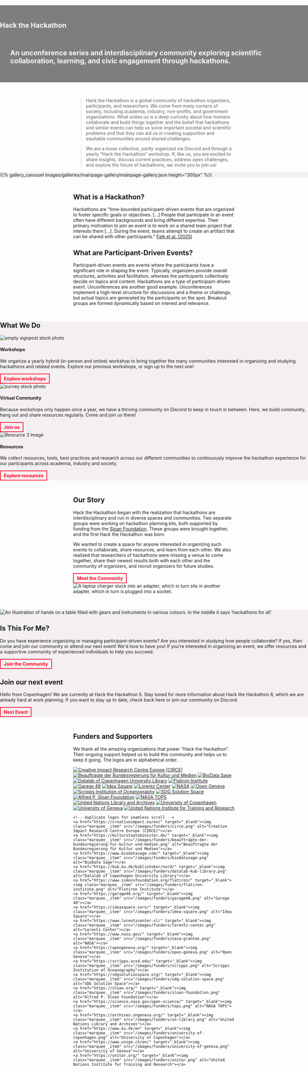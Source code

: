 <!--
.. title: About Us
.. slug: index
.. hide_title: false
.. date: 2024-11-21 19:59:43 UTC
.. tags: 
.. category: 
.. link: 
.. description: 
.. type: text
.. extra_head_data:
   <link rel="stylesheet" href="/assets/css/slider.css">
-->


<!-- Hero Section -->
<section class="text-center py-5" id="about"
         style="background: url('/images/hth_banner.jpg') center/cover no-repeat; background-color: rgba(0, 0, 0, 0.5);
                 background-blend-mode: multiply; margin-left: calc(-50vw + 50%); margin-right: calc(-50vw + 50%); width: 100vw; height: auto; min-height:25vw; display: flex; align-items: center; justify-content: center; margin-bottom: 3rem;"
         xmlns="http://www.w3.org/1999/html">
    <div class="container">
        <h1 style="color: white; padding-bottom: 1rem;">Hack the Hackathon</h1>
        <h2 style="color: white; padding: 1rem 2rem;">An unconference series and interdisciplinary community exploring scientific collaboration, learning, and civic engagement through hackathons.</h2>
    </div>
</section>

> Hack the Hackathon is a global community of hackathon organizers, participants, and researchers. We come from many corners of society, including academia, industry, non-profits, and government organizations. What unites us is a deep curiosity about how humans collaborate and build things together and the belief that hackathons and similar events can help us solve important societal and scientific problems and that they can aid us in creating supportive and equitable communities around shared challenges.

> We are a loose collective, partly organized via Discord and through a yearly “Hack the Hackathon” workshop. If, like us, you are excited to share insights, discuss current practices, address open challenges, and explore the future of hackathons, we invite you to join us!

<section class="py-5" id="resources" style="background-color: #f3eff2; margin-left: calc(-50vw + 50%); margin-right: calc(-50vw + 50%); width: 100vw; margin-bottom: 3rem;">
{{% gallery_carousel images/galleries/mainpage-gallery/mainpage-gallery.json height="300px" %}}
</section>

<!-- What is... Section -->
<section class="py-5 bg-light" style="margin-bottom: 3rem;">
    <div class="container text-center">
        <div class="row">
            <div class="col-md-6">
                <h2>What is a Hackathon?</h2>
                <p>
                    Hackathons are "time-bounded participant-driven events that are organized to foster specific goals or objectives. [...] People that participate in an event often have different backgrounds and bring different expertise. Their primary motivation to join an event is to work on a shared team project that interests them [...]. During the event, teams attempt to create an artifact that can be shared with other participants." <a href="https://hackathon-planning-kit.org/files/Falk-IEEEAccess-2024.pdf" target="_blank">Falk et al. (2025)</a>
                </p>
            </div>
            <div class="col-md-6">
                <h2>What are Participant-Driven Events?</h2>
                <p>Participant-driven events are events where the participants have a significant role in shaping the event. Typically, organizers provide overall structures, activities and facilitation, whereas the participants collectively decide on topics and content. Hackathons are a type of participant-driven event. Unconferences are another good example. Unconferences implement a high-level structure for discussions and a theme or challenge, but actual topics are generated by the participants on the spot. Breakout groups are formed dynamically based on interest and relevance.</p>
	    </div>
        </div>
    </div>
</section>


<!-- Support & Resources Section -->
<section class="py-5" id="resources" style="background-color: #f3eff2; margin-left: calc(-50vw + 50%); margin-right: calc(-50vw + 50%); width: 100vw; margin-bottom: 3rem;">
    <div class="container">
        <h2 class="text-center mb-4">What We Do</h2>
        <div class="row text-center" style="margin-bottom: 2rem;">
            <!-- Card 1 -->
            <div class="col-md-4">
                <div class="card">
                    <img src="/images/hth_workshop.jpg" class="card-img-top" alt="empty signpost stock photo">
                    <div class="card-body">
                        <h4 class="card-title" style="font-weight: bold">Workshops</h4>
                        <p class="card-text">We organize a yearly hybrid (in-person and online) workshop to bring together the many communities interested in organizing and studying hackathons and related events. Explore our previous workshops, or sign up to the next one!</p>
                <a href="/events/index.html"
                    style="color: #ff0123;
                           text-decoration: none;
                           font-size: 14px;
                           font-weight: bold;
                           border: 2px solid #ff0123;
                           padding: 5px 10px;
                           display: inline-block;
                           transition: background-color 0.3s ease, color 0.3s ease;"
                    onmouseover="this.style.backgroundColor='#333333'; this.style.color='white'; this.style.cursor='pointer';"
                    onmouseout="this.style.backgroundColor='transparent'; this.style.color='#ff0123';">
                    Explore workshops
                 </a>   
                    </div>
                </div>
            </div>
            <!-- Card 2 -->
            <div class="col-md-4">
                <div class="card">
                    <img src="/images/hth_virtual.png" class="card-img-top" alt="survey stock photo">
                    <div class="card-body">
                        <h4 class="card-title" style="font-weight: bold">Virtual Community</h4>
                        <p class="card-text">Because workshops only happen once a year, we have a thriving community on Discord to keep in touch in between. Here, we build community, hang out and share resources regularly. Come and join us there!</p>
                <a href="/join-us/index.html"
                    style="color: #ff0123;
                           text-decoration: none;
                           font-size: 14px;
                           font-weight: bold;
                           border: 2px solid #ff0123;
                           padding: 5px 10px;
                           display: inline-block;
                           transition: background-color 0.3s ease, color 0.3s ease;"
                    onmouseover="this.style.backgroundColor='#333333'; this.style.color='white'; this.style.cursor='pointer';"
                    onmouseout="this.style.backgroundColor='transparent'; this.style.color='#ff0123';">
                    Join us
                 </a>   
                    </div>
                </div>
            </div>
            <!-- Card 3 -->
            <div class="col-md-4">
                <div class="card">
                    <img src="/images/hth_resources.jpg" class="card-img-top" alt="Resource 3 Image">
                    <div class="card-body">
                        <h4 class="card-title">Resources</h4>
                        <p class="card-text">We collect resources, tools, best practices and research across our different communities to continuously improve the hackathon experience for our participants across academia, industry and society.</p>
                <a href="/resources/index.html"
                    style="color: #ff0123;
                           text-decoration: none;
                           font-size: 14px;
                           font-weight: bold;
                           border: 2px solid #ff0123;
                           padding: 5px 10px;
                           display: inline-block;
                           transition: background-color 0.3s ease, color 0.3s ease;"
                    onmouseover="this.style.backgroundColor='#333333'; this.style.color='white'; this.style.cursor='pointer';"
                    onmouseout="this.style.backgroundColor='transparent'; this.style.color='#ff0123';">
                    Explore resources
                 </a>
                    </div>
                </div>
            </div>
        </div>
    </div>
</section>


<!-- Our Story Section -->
<section class="py-5" id="story" style="margin-bottom: 3rem;">
    <div class="container">
        <div class="row align-items-center">
            <div class="col-md-6">
                <h2>Our Story</h2>
                <p>
                    Hack the Hackathon began with the realization that hackathons are interdisciplinary and run in diverse spaces and communities. Two separate groups were working on hackathon planning kits, both supported by funding from the <a href="https://sloan.org" target="_blank">Sloan Foundation</a>. These groups were brought together, and the first Hack the Hackathon was born. 
</p>
<p>
 We wanted to create a space for anyone interested in organizing such events to collaborate, share resources, and learn from each other. We also realized that researchers of hackathons were missing a venue to come together, share their newest results both with each other and the community of organizers, and recruit organizers for future studies.
                </p>
                <a href="/community/index.html" 
                    style="color: #ff0123; 
                           text-decoration: none; 
                           font-weight: bold; 
                           border: 2px solid #ff0123; 
                           padding: 5px 10px; 
                           display: inline-block; 
                           transition: background-color 0.3s ease, color 0.3s ease;" 
                    onmouseover="this.style.backgroundColor='#333333'; this.style.color='white'; this.style.cursor='pointer';" 
                    onmouseout="this.style.backgroundColor='transparent'; this.style.color='#ff0123';">
                    Meet the Community
                 </a>
            </div>
            <div class="col-md-6">
                <img src="images/hth_hackingpower.jpg" alt="A laptop charger stuck into an adapter, which in turn sits in another adapter, which in turn is plugged into a socket." class="img-fluid rounded">
            </div>
        </div>
    </div>
</section>

<section class="py-5" id="contact" style="background-color: #f3eff2; margin-left: calc(-50vw + 50%); margin-right: calc(-50vw + 50%); width: 100vw; margin-bottom: 3rem;">
    <div class="container">
        <div class="row align-items-center">
            <div class="col-md-6">
                <img src="images/galleries/hth3/hth_impressions17.jpg" alt="An illustration of hands on a table filled with gears and instruments in various colours. In the middle it says 'hackathons for all'." class="img-fluid rounded">
            </div>
            <div class="col-md-6">
                <h2>Is This For Me?</h2>
                <p>
                    Do you have experience organizing or managing participant-driven events? Are you interested in studying how people collaborate?
                    If yes, then come and join our community or attend our next event! We'd love to have you! If you’re interested in organizing an event, we offer resources and a supportive community of experienced individuals to help you succeed.
                </p>
                <a href="/join-us/index.html"
                    style="color: #ff0123;
                           text-decoration: none;
                           font-weight: bold;
                           border: 2px solid #ff0123;
                           padding: 5px 10px;
                           display: inline-block;
                           transition: background-color 0.3s ease, color 0.3s ease;"
                    onmouseover="this.style.backgroundColor='#333333'; this.style.color='white'; this.style.cursor='pointer';"
                    onmouseout="this.style.backgroundColor='transparent'; this.style.color='#ff0123';">
                    Join the Community
                 </a>
            </div>
            <div class="col-md-6">
                <h2>Join our next event</h2>
                <p>Hello from Copenhagen! We are currently at Hack the Hackathon 5. Stay tuned for more information about Hack the Hackathon 6, which we are already hard at work planning. If you want to stay up to date, check back here or join our community on Discord. 
                </p>
                <a href="/events/index.html"
                    style="color: #ff0123;
                           text-decoration: none;
                           font-weight: bold;
                           border: 2px solid #ff0123;
                           padding: 5px 10px;
                           display: inline-block;
                           transition: background-color 0.3s ease, color 0.3s ease;"
                    onmouseover="this.style.backgroundColor='#333333'; this.style.color='white'; this.style.cursor='pointer';"
                    onmouseout="this.style.backgroundColor='transparent'; this.style.color='#ff0123';">
                    Next Event
                 </a>
            </div>
       </div>
   </div>
</section>


## Funders and Supporters

We thank all the amazing organizations that power “Hack the Hackathon”. Their ongoing support helped us to build this community and helps us to keep it going. The logos are in alphabetical order.

<!-- Horizontal hover slider

IMPORTANT NOTE:

To add a new funder logo, you must:
* add an <img src= ..."> command into the `slider-track`-div below
* you must add this command *twice* as has been done with the other logos to ensure smooth scrolling
* you must edit the `100% {transform : translateX(-5100px);}` command inside `keyframes scroll` by adding your image's width

 -->
<div class="image-marquee">
  <div class="marquee__inner">
    <a href="https://creativeimpact.eu/en/" target="_blank"><img class="marquee__item" src="/images/funders/circe.png" alt="Creative Impact Research Centre Europe (CIRCE)"></a>
    <a href="https://kulturstaatsminister.de/" target="_blank"><img class="marquee__item" src="/images/funders/beauftragte-der-bundesregierung-fur-kultur-und-medien.png" alt="Beauftragte der Bundesregierung für Kultur und Medien"></a>
    <a href="https://www.biodatasage.com/" target="_blank"><img class="marquee__item" src="/images/funders/biodatasage.png" alt="BioData Sage"></a>
    <a href="https://kub.ku.dk/biblioteker/nord/" target="_blank"><img class="marquee__item" src="/images/funders/datalab-kub-library.png" alt="Datalab of Copenhagen University Library"></a>
    <a href="https://www.simonsfoundation.org/flatiron/" target="_blank"><img class="marquee__item" src="/images/funders/flatiron-institute.png" alt="Flatiron Institute"></a>
    <a href="https://garage48.org/" target="_blank"><img class="marquee__item" src="/images/funders/garage48.png" alt="Garage 48"></a>
    <a href="https://ideasquare.cern/" target="_blank"><img class="marquee__item" src="/images/funders/idea-square.png" alt="Idea Square"></a>
    <a href="https://www.lorentzcenter.nl/" target="_blank"><img class="marquee__item" src="/images/funders/lorentz-center.png" alt="Lorentz Center"></a>
    <a href="https://www.nasa.gov/" target="_blank"><img class="marquee__item" src="/images/funders/nasa-grantee.png" alt="NASA"></a>
    <a href="https://opengeneva.org/" target="_blank"><img class="marquee__item" src="/images/funders/open-geneva.png" alt="Open Geneva"></a>
    <a href="https://scripps.ucsd.edu/" target="_blank"><img class="marquee__item" src="/images/funders/scripps.png" alt="Scripps Institution of Oceanography"></a>
    <a href="https://sdgsolutionspace.org/" target="_blank"><img class="marquee__item" src="/images/funders/sdg-solution-space.png" alt="SDG Solution Space"></a>
    <a href="https://sloan.org/" target="_blank"><img class="marquee__item" src="/images/funders/sloan-foundation.png" alt="Alfred P. Sloan Foundation"></a>
    <a href="https://science.nasa.gov/open-science/" target="_blank"><img class="marquee__item" src="/images/funders/tops.png" alt="NASA TOPS"></a>
    <a href="https://archives.ungeneva.org/" target="_blank"><img class="marquee__item" src="/images/funders/un-library.png" alt="United Nations Library and Archives"></a>
    <a href="https://www.ku.dk/en" target="_blank"><img class="marquee__item" src="/images/funders/university-of-copenhagen.png" alt="University of Copenhagen"></a>
    <a href="https://www.unige.ch/en/" target="_blank"><img class="marquee__item" src="/images/funders/university-of-geneva.png" alt="University of Geneva"></a>
    <a href="https://unitar.org/" target="_blank"><img class="marquee__item" src="/images/funders/unitar.png" alt="United Nations Institute for Training and Research"></a>

    <!-- duplicate logos for seamless scroll -->
    <a href="https://creativeimpact.eu/en/" target="_blank"><img class="marquee__item" src="/images/funders/circe.png" alt="Creative Impact Research Centre Europe (CIRCE)"></a>
    <a href="https://kulturstaatsminister.de/" target="_blank"><img class="marquee__item" src="/images/funders/beauftragte-der-bundesregierung-fur-kultur-und-medien.png" alt="Beauftragte der Bundesregierung für Kultur und Medien"></a>
    <a href="https://www.biodatasage.com/" target="_blank"><img class="marquee__item" src="/images/funders/biodatasage.png" alt="BioData Sage"></a>
    <a href="https://kub.ku.dk/biblioteker/nord/" target="_blank"><img class="marquee__item" src="/images/funders/datalab-kub-library.png" alt="Datalab of Copenhagen University Library"></a>
    <a href="https://www.simonsfoundation.org/flatiron/" target="_blank"><img class="marquee__item" src="/images/funders/flatiron-institute.png" alt="Flatiron Institute"></a>
    <a href="https://garage48.org/" target="_blank"><img class="marquee__item" src="/images/funders/garage48.png" alt="Garage 48"></a>
    <a href="https://ideasquare.cern/" target="_blank"><img class="marquee__item" src="/images/funders/idea-square.png" alt="Idea Square"></a>
    <a href="https://www.lorentzcenter.nl/" target="_blank"><img class="marquee__item" src="/images/funders/lorentz-center.png" alt="Lorentz Center"></a>
    <a href="https://www.nasa.gov/" target="_blank"><img class="marquee__item" src="/images/funders/nasa-grantee.png" alt="NASA"></a>
    <a href="https://opengeneva.org/" target="_blank"><img class="marquee__item" src="/images/funders/open-geneva.png" alt="Open Geneva"></a>
    <a href="https://scripps.ucsd.edu/" target="_blank"><img class="marquee__item" src="/images/funders/scripps.png" alt="Scripps Institution of Oceanography"></a>
    <a href="https://sdgsolutionspace.org/" target="_blank"><img class="marquee__item" src="/images/funders/sdg-solution-space.png" alt="SDG Solution Space"></a>
    <a href="https://sloan.org/" target="_blank"><img class="marquee__item" src="/images/funders/sloan-foundation.png" alt="Alfred P. Sloan Foundation"></a>
    <a href="https://science.nasa.gov/open-science/" target="_blank"><img class="marquee__item" src="/images/funders/tops.png" alt="NASA TOPS"></a>
    <a href="https://archives.ungeneva.org/" target="_blank"><img class="marquee__item" src="/images/funders/un-library.png" alt="United Nations Library and Archives"></a>
    <a href="https://www.ku.dk/en" target="_blank"><img class="marquee__item" src="/images/funders/university-of-copenhagen.png" alt="University of Copenhagen"></a>
    <a href="https://www.unige.ch/en/" target="_blank"><img class="marquee__item" src="/images/funders/university-of-geneva.png" alt="University of Geneva"></a>
    <a href="https://unitar.org/" target="_blank"><img class="marquee__item" src="/images/funders/unitar.png" alt="United Nations Institute for Training and Research"></a>
  </div>
</div>

